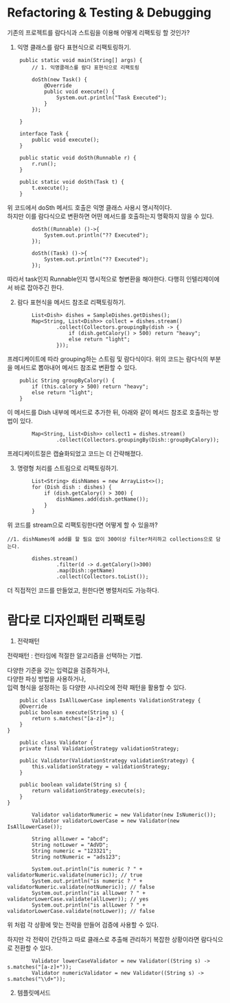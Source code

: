 # Refactoring & Testing & Debugging

기존의 프로젝트를 람다식과 스트림을 이용해 어떻게 리팩토링 할 것인가?

1. 익명 클래스를 람다 표현식으로 리팩토링하기.

```aidl
    public static void main(String[] args) {
        // 1. 익명클래스를 람다 표현식으로 리팩토링

        doSth(new Task() {
            @Override
            public void execute() {
                System.out.println("Task Executed");
            }
        });

    }

    interface Task {
        public void execute();
    }

    public static void doSth(Runnable r) {
        r.run();
    }

    public static void doSth(Task t) {
        t.execute();
    }
```

위 코드에서 doSth 메서드 호출은 익명 클래스 사용시 명시적이다.\
하지만 이를 람다식으로 변환하면 어떤 메서드를 호출하는지 명확하지 않을 수 있다.

```aidl
        doSth((Runnable) ()->{
            System.out.println("?? Executed");
        });
        
        doSth((Task) ()->{
            System.out.println("?? Executed");
        });
```

따라서 task인지 Runnable인지 명시적으로 형변환을 해야한다. 다행히 인텔리제이에서 바로 잡아주긴 한다.

2. 람다 표현식을 메서드 참조로 리팩토링하기.

```aidl
        List<Dish> dishes = SampleDishes.getDishes();
        Map<String, List<Dish>> collect = dishes.stream()
                .collect(Collectors.groupingBy(dish -> {
                    if (dish.getCalory() > 500) return "heavy";
                    else return "light";
                }));
```

프레디케이트에 따라 grouping하는 스트림 및 람다식이다.
위의 코드는 람다식의 부분을 메서드로 뽑아내어 메서드 참조로 변환할 수 있다.

```aidl
    public String groupByCalory() {
        if (this.calory > 500) return "heavy";
        else return "light";
    }
```

이 메서드를 Dish 내부에 메서드로 추가한 뒤, 아래와 같이 메서드 참조로 호출하는 방법이 있다.

```aidl
        Map<String, List<Dish>> collect1 = dishes.stream()
                .collect(Collectors.groupingBy(Dish::groupByCalory));
```

프레디케이트절은 캡슐화되었고 코드는 더 간략해졌다.

3. 명령형 처리를 스트림으로 리팩토링하기.

```aidl
        List<String> dishNames = new ArrayList<>();
        for (Dish dish : dishes) {
            if (dish.getCalory() > 300) {
                dishNames.add(dish.getName());
            }
        }
```

위 코드를 stream으로 리팩토링한다면 어떻게 할 수 있을까?

```aidl
//1. dishNames에 add를 할 필요 없이 300이상 filter처리하고 collections으로 담는다.
        
        dishes.stream()
                .filter(d -> d.getCalory()>300)
                .map(Dish::getName)
                .collect(Collectors.toList());
```

더 직접적인 코드를 만들었고, 원한다면 병렬처리도 가능하다.

# 람다로 디자인패턴 리팩토링

1. 전략패턴

전략패턴 : 런타임에 적절한 알고리즘을 선택하는 기법.

다양한 기준을 갖는 입력값을 검증하거나,\
다양한 파싱 방법을 사용하거나,\
입력 형식을 설정하는 등 다양한 시나리오에 전략 패턴을 활용할 수 있다.

```aidl
    public class IsAllLowerCase implements ValidationStrategy {
    @Override
    public boolean execute(String s) {
        return s.matches("[a-z]+");
    }
}

```

```
    public class Validator {
    private final ValidationStrategy validationStrategy;

    public Validator(ValidationStrategy validationStrategy) {
        this.validationStrategy = validationStrategy;
    }

    public boolean validate(String s) {
        return validationStrategy.execute(s);
    }
}
```

```aidl
        Validator validatorNumeric = new Validator(new IsNumeric());
        Validator validatorLowerCase = new Validator(new IsAllLowerCase());

        String allLower = "abcd";
        String notLower = "AdVD";
        String numeric = "123321";
        String notNumeric = "ads123";

        System.out.println("is numeric ? " + validatorNumeric.validate(numeric)); // true
        System.out.println("is numeric ? " + validatorNumeric.validate(notNumeric)); // false
        System.out.println("is allLower ? " + validatorLowerCase.validate(allLower)); // yes
        System.out.println("is allLower ? " + validatorLowerCase.validate(notLower)); // false
```

위 처럼 각 상황에 맞는 전략을 만들어 검증에 사용할 수 있다.

하지만 각 전략이 간단하고 따로 클래스로 추출해 관리하기 복잡한 상황이라면 람다식으로 전환할 수 있다.

```aidl
        Validator lowerCaseValidator = new Validator((String s) -> s.matches("[a-z]+"));
        Validator numericValidator = new Validator((String s) -> s.matches("\\d+"));
```

2. 템플릿메서드

